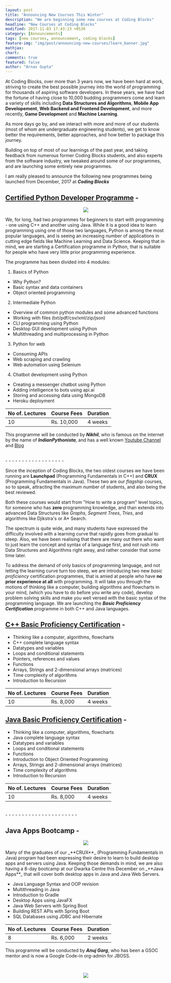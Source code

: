 ```yaml
---
layout: post
title: "Announcing New Courses This Winter"
description: "We are beginning some new courses at Coding Blocks"
headline: "New Courses at Coding Blocks"
modified: 2017-11-03 17:43:13 +0530
category: [Announcements]
tags: [new courses, announcement, coding blocks]
feature-img: "img/post/announcing-new-courses/learn_banner.jpg"
mathjax: 
chart: 
comments: true
featured: false
author: "Arnav Gupta"
---
```

At Coding Blocks, over more than 3 years now, we have been hard at work, striving to create the best possible journey into the world of programming for thousands of aspiring software developers. 
In these years, we have had the fortune of having close to 10,000 budding programmers come and learn a variety of skills including **Data Structures and Algorithms**, **Mobile App Developement**, **Web Backend and Frontend Development**, and more recently, **Game Development** and **Machine Learning**. 

As more days go by, and we interact with more and more of our students (most of whom are undergraduate engineering students), we get to know better the requirements, better approaches, and how better to package this journey.

Building on top of most of our learnings of the past year, and taking feedback from numerous former Coding Blocks students, and also experts from the software industry, we tweaked around some of our programmes, and are launching some entirely new programmes. 

I am really pleased to announce the following new programmes being launched from December, 2017 at _**Coding Blocks**_ 

## [Certified Python Developer Programme](https://cb.lk/courses/python1) - 

<p align="center">
  <a href="https://codingblocks.com/courses/certified-python-developer.html">
    <img src="/img/post/announcing-new-courses/python.jpg">
  </a>
</p>

We, for long, had two programmes for beginners to start with programming - one using C++ and another using Java. While it is a good idea to learn programming using one of those two languages, Python is among the most popular languages, and is seeing an increasing number of applications in cutting edge fields like Machine Learning and Data Science. Keeping that in mind, we are starting a Certification programme in Python, that is suitable for people who have very little prior programming experience. 

The programme has been divided into 4 modules:

1. Basics of Python

- Why Python?
- Basic syntax and data containers
- Object oriented programming

2. Intermediate Python

- Overview of common python modules and some advanced functions
- Working with files (txt/pdf/csv/xml/zip/json)
- CLI programming using Python
- Desktop GUI development using Python
- Multithreading and multiprocessing in Python


3. Python for web

- Consuming APIs
- Web scraping and crawling
- Web automation using Selenium

4. Chatbot development using Python

- Creating a messenger chatbot using Python
- Adding intelligence to bots using api.ai
- Storing and accessing data using MongoDB
- Heroku deployment

| No of. Lectures 	| Course Fees 	| Duration 	|
|-----------------	|-------------	|----------	|
| 10              	| Rs. 10,000  	| 4 weeks  	|  


This programme will be conducted by _**Nikhil**_, who is famous on the internet by the name of _**IndianPythonista**_, and has a well known [Youtube Channel](https://www.youtube.com/IndianPythonista) and [Blog](https://indianpythonista.wordpress.com/)

<br>
 - - - - - - - - -
 - - - - - - - - - 
<br>


Since the inception of Coding Blocks, the two oldest courses we have been running are **Launchpad** (Programming Fundamentals in C++) and **CRUX** (Programming Fundamentals in Java).
These two are our _flagship_ courses, so to speak, attracting the maximum number of students, and also being the best reviewed.

Both these courses would start from "How to write a program" level topics, for someone who has **zero** programming knowledge, and than extends into advanced Data Structures like *Graphs*, *Segment Trees*, *Tries*, and algorithms like Djikstra's or A* Search. 

The spectrum is quite wide, and many students have expressed the difficulty involved with a learning curve that rapidly goes from gradual to steep. Also, we have been realising that there are many out there who want to just learn the concept and syntax of a language first, and not rush into Data Structures and Algorithms right away, and rather consider that some time later. 

To address the demand of only basics of programming language, and not letting the learning curve turn too steep, we are introducing two new _basic proficiency_ certification programmes, that is amied at people who have **no prior experience at all** with programming. It will take you through the motions of thinking like a computer, building algorithms and flowcharts in your mind, (which you have to do before you write any code), develop problem solving skills and make you well versed with the basic syntax of the programming language. We are launching the _**Basic Proficiency Certification**_ programme in both C++ and Java languages. 

## [C++ Basic Proficiency Certification](https://cb.lk/courses/cpp101) -  
 - Thinking like a computer, algorithms, flowcharts
 - C++ complete language syntax
 - Datatypes and variables
 - Loops and conditional statements
 - Pointers, references and values
 - Functions
 - Arrays, Strings and 2-dimensional arrays (matrices)
 - Time complexity of algorithms
 - Introduction to Recursion

| No of. Lectures 	| Course Fees 	| Duration 	|
|-----------------	|-------------	|----------	|
| 10              	| Rs. 8,000   	| 4 weeks  	|  



## [Java Basic Proficiency Certification](https://cb.lk/courses/java101) -
 - Thinking like a computer, algorithms, flowcharts
 - Java complete language syntax
 - Datatypes and variables
 - Loops and conditional statements
 - Functions
 - Introduction to Object Oriented Programming
 - Arrays, Strings and 2-dimensional arrays (matrices)
 - Time complexity of algorithms
 - Introduction to Recursion

| No of. Lectures 	| Course Fees 	| Duration 	|
|-----------------	|-------------	|----------	|
| 10              	| Rs. 8,000   	| 4 weeks  	| 


<br>
- - - - - - -  - - - - 
-  - - - - - - - - - -   
<br>



## Java Apps Bootcamp -  
<p align="center">
  <a href="https://codingblocks.com/courses/advancedjava.html">
    <img src="/img/post/announcing-new-courses/java_apps.png">
  </a>
</p>
Many of the graduates of our _**CRUX**_ (Programming Fundamentals in Java) program had been expressing their desire to learn to build desktop apps and servers using Java. 
Keeping those demands in mind, we are also having a 8-day bootcamp at our Dwarka Centre this December on _**Java Apps**_ that will cover both desktop apps in Java and Java Web Servers.  

  - Java Language Syntax and OOP revision
  - Multithreading in Java
  - Introduction to Gradle
  - Desktop Apps using JavaFX
  - Java Web Servers with Spring Boot
  - Building REST APIs with Spring Boot
  - SQL Databases using JDBC and Hibernate 

| No of. Lectures 	| Course Fees 	| Duration 	|
|-----------------	|-------------	|----------	|
| 8              	  | Rs. 6,000   	| 2 weeks  	| 

This programme will be conducted by _**Anuj Garg**_, who has been a GSOC mentor and is now a Google Code-in org-admin for JBOSS.

<br>

<p align="center">
  <a href="https://cb.lk">
    <img src="/img/post/announcing-new-courses/banner.jpg">
  </a>
</p>
